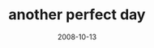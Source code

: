 ---
layout: base.njk
title : 'another perfect day' 
view_title : 'another perfect day' 
year : '2008' 
date : '2008-10-13' 
img_file : '/drawing/anotherperfectday.jpg' 
html_file : 'anotherperfectday' 
next_html : 'mybraindoesntlisten.html' 
year_order : '463' 
permalink : "title/{{html_file}}.html"
---